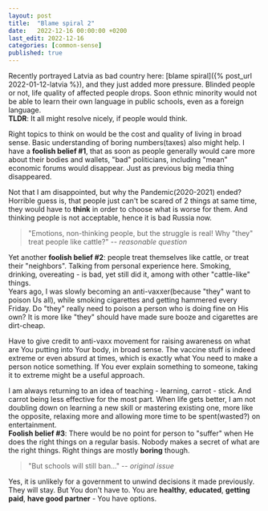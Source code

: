 ```yaml
---
layout: post
title:  "Blame spiral 2"
date:   2022-12-16 00:00:00 +0200
last_edit: 2022-12-16
categories: [common-sense]
published: true
---
```


Recently portrayed Latvia as bad country here: [blame spiral]({% post_url
2022-01-12-latvia %}), and they just added more pressure. Blinded people or
not, life quality of affected people drops. Soon ethnic minority would not be
able to learn their own language in public schools, even as a foreign language.  
**TLDR**: It all might resolve nicely, if people would think.

Right topics to think on would be the cost and quality of living in broad
sense. Basic understanding of boring numbers(taxes) also might help. I have a
**foolish belief #1**, that as soon as people generally would care more about their
bodies and wallets, "bad" politicians, including "mean" economic forums would
disappear. Just as previous big media thing disappeared.

Not that I am disappointed, but why the Pandemic(2020-2021) ended? Horrible guess
is, that people just can't be scared of 2 things at same time, they would have
to **think** in order to choose what is worse for them. And thinking people is not
acceptable, hence it is bad Russia now.

> "Emotions, non-thinking people, but the struggle is real! Why "they" treat people 
> like cattle?" 
> -- <cite>reasonable question</cite>

Yet another **foolish belief #2**: people treat themselves like cattle, or
treat their "neighbors". Talking from personal experience here. Smoking,
drinking, overeating - is bad, yet still did it, among with other "cattle-like"
things.  
Years ago, I was slowly becoming an anti-vaxxer(because "they" want to
poison Us all), while smoking cigarettes and getting hammered every Friday.
Do "they" really need to poison a person who is doing fine on His own? It is more like 
"they" should have made sure booze and cigarettes are dirt-cheap.

Have to give credit to anti-vaxx movement for raising awareness on what are You putting 
into Your body, in broad sense. The vaccine stuff is indeed extreme or even absurd 
at times, which is exactly what You need to make a person notice something. If You ever 
explain something to someone, taking it to extreme might be a useful approach.

I am always returning to an idea of teaching - learning, carrot - stick. And
carrot being less effective for the most part. When life gets better, I am not
doubling down on learning a new skill or mastering existing one, more like the
opposite, relaxing more and allowing more time to be spent(wasted?) on
entertainment.  
**Foolish belief #3**: There would be no point for person to
"suffer" when He does the right things on a regular basis. Nobody makes a secret
of what are the right things. Right things are mostly **boring** though.

> "But schools will still ban..."
> -- <cite>original issue</cite>

Yes, it is unlikely for a government to unwind decisions it made previously.
They will stay. But You don't have to. You are **healthy**, **educated**,
**getting paid**, **have good partner** - You have options.
